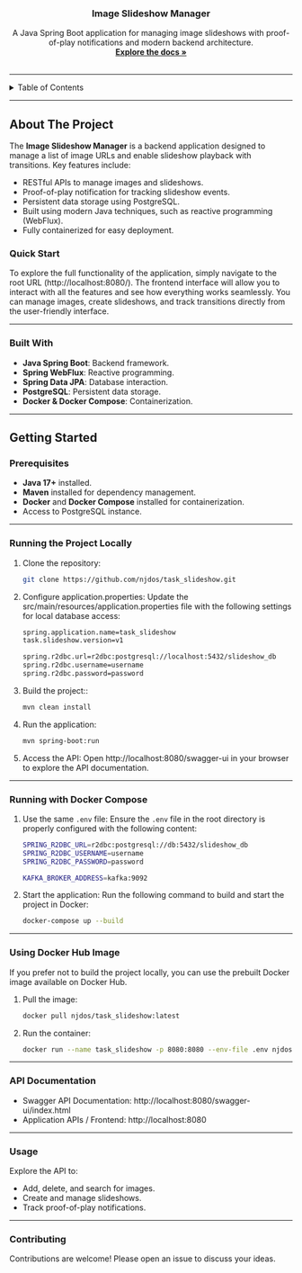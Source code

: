 <div align="center">
    <h3 align="center">Image Slideshow Manager</h3>
    <p align="center">
        A Java Spring Boot application for managing image slideshows with proof-of-play notifications and modern backend architecture. <br />
        <a href="#about-the-project"><strong>Explore the docs »</strong></a> <br />
        <br />
    </p>
</div>


---

<details>
    <summary>Table of Contents</summary>
    <ol>
        <li>
            <a href="#about-the-project">About The Project</a>
            <ul>
                <li><a href="#built-with">Built With</a></li>
            </ul>
        </li>
        <li>
            <a href="#getting-started">Getting Started</a>
            <ul>
                <li><a href="#prerequisites">Prerequisites</a></li>
                <li><a href="#running-the-project-locally">Running the Project Locally</a></li>
                <li><a href="#running-with-docker-compose">Running with Docker Compose</a></li>
                <li><a href="#using-docker-hub-image">Using Docker Hub Image</a></li>
            </ul>
        </li>
        <li><a href="#api-documentation">API Documentation</a></li>
        <li><a href="#usage">Usage</a></li>
        <li><a href="#contributing">Contributing</a></li>
        <li><a href="#contact">Contact</a></li>
    </ol>
</details>


---

## About The Project

The **Image Slideshow Manager** is a backend application designed to manage a list of image URLs and enable slideshow playback with transitions. Key features include:

- RESTful APIs to manage images and slideshows.
- Proof-of-play notification for tracking slideshow events.
- Persistent data storage using PostgreSQL.
- Built using modern Java techniques, such as reactive programming (WebFlux).
- Fully containerized for easy deployment.

### Quick Start

To explore the full functionality of the application, simply navigate to the root URL (http://localhost:8080/). 
The frontend interface will allow you to interact with all the features and see how everything works seamlessly. You can manage images, create slideshows, and track transitions directly from the user-friendly interface.

---

### Built With

- **Java Spring Boot**: Backend framework.
- **Spring WebFlux**: Reactive programming.
- **Spring Data JPA**: Database interaction.
- **PostgreSQL**: Persistent data storage.
- **Docker & Docker Compose**: Containerization.


---

## Getting Started

### Prerequisites

- **Java 17+** installed.
- **Maven** installed for dependency management.
- **Docker** and **Docker Compose** installed for containerization.
- Access to PostgreSQL instance.

---

### Running the Project Locally

1. Clone the repository:
   ```sh
   git clone https://github.com/njdos/task_slideshow.git
   ```

2. Configure application.properties:
   Update the src/main/resources/application.properties file with the following settings for local database access:
   ```sh
   spring.application.name=task_slideshow
   task.slideshow.version=v1
   
   spring.r2dbc.url=r2dbc:postgresql://localhost:5432/slideshow_db
   spring.r2dbc.username=username
   spring.r2dbc.password=password
   ```

3. Build the project::
   ```sh
   mvn clean install
   ```

4. Run the application:
   ```sh
   mvn spring-boot:run
   ```

5. Access the API: Open http://localhost:8080/swagger-ui in your browser to explore the API documentation.

---

### Running with Docker Compose

1. Use the same `.env` file: Ensure the `.env` file in the root directory is properly configured with the following content:
   ```sh
   SPRING_R2DBC_URL=r2dbc:postgresql://db:5432/slideshow_db
   SPRING_R2DBC_USERNAME=username
   SPRING_R2DBC_PASSWORD=password
   
   KAFKA_BROKER_ADDRESS=kafka:9092
   ```

2. Start the application: Run the following command to build and start the project in Docker:
   ```sh
   docker-compose up --build
   ```

---

### Using Docker Hub Image

If you prefer not to build the project locally, you can use the prebuilt Docker image available on Docker Hub.

1. Pull the image:
   ```sh
   docker pull njdos/task_slideshow:latest
   ```

2. Run the container:
   ```sh
   docker run --name task_slideshow -p 8080:8080 --env-file .env njdos/task_slideshow:latest
   ```

---

### API Documentation

* Swagger API Documentation: http://localhost:8080/swagger-ui/index.html
* Application APIs / Frontend: http://localhost:8080

---

### Usage

Explore the API to:

* Add, delete, and search for images.
* Create and manage slideshows.
* Track proof-of-play notifications.

---

### Contributing

Contributions are welcome! Please open an issue to discuss your ideas.
